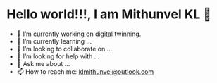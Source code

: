 <head><title>klm</title></head>
<h1><strong>Hello world!!!, I am Mithunvel KL 🤠</strong></h1>

- 🔭 I’m currently working on digital twinning.
- 🌱 I’m currently learning ...
- 👯 I’m looking to collaborate on ...
- 🤔 I’m looking for help with ...
- 💬 Ask me about ...
- 📫 How to reach me: klmithunvel@outlook.com

